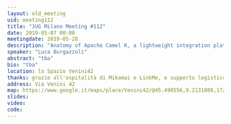 ```yaml
---
layout: old_meeting
uid: meeting112
title: "JUG Milano Meeting #112"
date: 2019-05-07 00:00
meetingdate: 2019-05-28
description: "Anatomy of Apache Camel K, a lightweight integration platform born on Kubernetes with serverless superpowers"
speaker: "Luca Burgazzoli"
abstract: "tba"
bio: "tba"
location: lo Spazio Venini42
thanks: grazie all'ospitalità di Mikamai e LinkMe, e supporto logistico di Credimi
address: Via Venini 42
map: https://www.google.it/maps/place/Venini42/@45.490556,9.2131888,17z/data=!3m1!4b1!4m5!3m4!1s0x4786c6de20e6362f:0xc95afb6f555f4ed6!8m2!3d45.490556!4d9.2153775
slides: 
video: 
code: 
---
```

